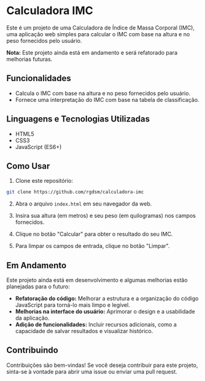 # Calculadora IMC

Este é um projeto de uma Calculadora de Índice de Massa Corporal (IMC), uma aplicação web simples para calcular o IMC com base na altura e no peso fornecidos pelo usuário.

**Nota:** Este projeto ainda está em andamento e será refatorado para melhorias futuras.

## Funcionalidades

- Calcula o IMC com base na altura e no peso fornecidos pelo usuário.
- Fornece uma interpretação do IMC com base na tabela de classificação.

## Linguagens e Tecnologias Utilizadas

- HTML5
- CSS3
- JavaScript (ES6+)

## Como Usar

1. Clone este repositório:

```bash
git clone https://github.com/rgdsm/calculadora-imc
```

2. Abra o arquivo `index.html` em seu navegador da web.

3. Insira sua altura (em metros) e seu peso (em quilogramas) nos campos fornecidos.

4. Clique no botão "Calcular" para obter o resultado do seu IMC.

5. Para limpar os campos de entrada, clique no botão "Limpar".

## Em Andamento

Este projeto ainda está em desenvolvimento e algumas melhorias estão planejadas para o futuro:

- **Refatoração do código:** Melhorar a estrutura e a organização do código JavaScript para torná-lo mais limpo e legível.
- **Melhorias na interface do usuário:** Aprimorar o design e a usabilidade da aplicação.
- **Adição de funcionalidades:** Incluir recursos adicionais, como a capacidade de salvar resultados e visualizar histórico.

## Contribuindo

Contribuições são bem-vindas! Se você deseja contribuir para este projeto, sinta-se à vontade para abrir uma issue ou enviar uma pull request.

